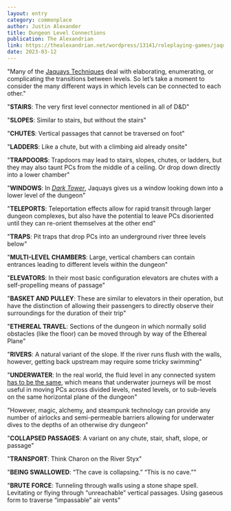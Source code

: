 ```yaml
---
layout: entry
category: commonplace
author: Justin Alexander
title: Dungeon Level Connections
publication: The Alexandrian
link: https://thealexandrian.net/wordpress/13141/roleplaying-games/jaquaying-the-dungeon-addendum-dungeon-level-connections
date: 2023-03-12
---
```


"Many of the [Jaquays Techniques](https://thealexandrian.net/wordpress/13103/roleplaying-games/jaquaying-the-dungeon-part-2-the-jaquays-techniques) deal with elaborating, enumerating, or complicating the transitions between levels. So let’s take a moment to consider the many different ways in which levels can be connected to each other."

"**STAIRS**: The very first level connector mentioned in all of D&D"

"**SLOPES**: Similar to stairs, but without the stairs"

"**CHUTES**: Vertical passages that cannot be traversed on foot"

"**LADDERS**: Like a chute, but with a climbing aid already onsite"

"**TRAPDOORS**: Trapdoors may lead to stairs, slopes, chutes, or ladders, but they may also taunt PCs from the middle of a ceiling. Or drop down directly into a lower chamber"

"**WINDOWS**: In *[Dark Tower](http://www.amazon.com/exec/obidos/ASIN/B0023SSJR8/digitalcomi0a-20)*, Jaquays gives us a window looking down into a lower level of the dungeon"

"**TELEPORTS**: Teleportation effects allow for rapid transit through larger dungeon complexes, but also have the potential to leave PCs disoriented until they can re-orient themselves at the other end"

"**TRAPS**: Pit traps that drop PCs into an underground river three levels below"

"**MULTI-LEVEL CHAMBERS**: Large, vertical chambers can contain entrances leading to different levels within the dungeon"

"**ELEVATORS**: In their most basic configuration elevators are chutes with a self-propelling means of passage"

"**BASKET AND PULLEY**: These are similar to elevators in their operation, but have the distinction of allowing their passengers to directly observe their surroundings for the duration of their trip"

"**ETHEREAL TRAVEL**: Sections of the dungeon in which normally solid obstacles (like the floor) can be moved through by way of the Ethereal Plane"

"**RIVERS**: A natural variant of the slope. If the river runs flush with the walls, however, getting back upstream may require some tricky swimming"

"**UNDERWATER**: In the real world, the fluid level in any connected system [has to be the same](http://www.darthsanddroids.net/episodes/0035.html), which means that underwater journeys will be most useful in moving PCs across divided levels, nested levels, or to sub-levels on the same horizontal plane of the dungeon"

"However, magic, alchemy, and steampunk technology can provide any number of airlocks and semi-permeable barriers allowing for underwater dives to the depths of an otherwise dry dungeon"

"**COLLAPSED PASSAGES**: A variant on any chute, stair, shaft, slope, or passage"

"**TRANSPORT**: Think Charon on the River Styx"

"**BEING SWALLOWED**: “The cave is collapsing.” “This is no cave.”"

"**BRUTE FORCE**: Tunneling through walls using a stone shape spell. Levitating or flying through “unreachable” vertical passages. Using gaseous form to traverse “impassable” air vents"
